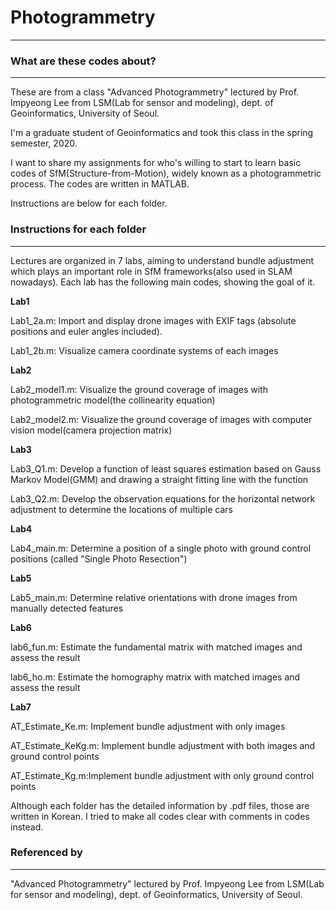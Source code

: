 # Photogrammetry

---

### What are these codes about?

---

These are from a class "Advanced Photogrammetry" lectured by Prof. Impyeong Lee from LSM(Lab for sensor and modeling), dept. of Geoinformatics, University of Seoul.

I'm a graduate student of Geoinformatics and took this class in the spring semester, 2020.

I want to share my assignments for who's willing to start to learn basic codes of SfM(Structure-from-Motion), widely known as a photogrammetric process. The codes are written in MATLAB.

Instructions are below for each folder.

### Instructions for each folder

---

Lectures are organized in 7 labs, aiming to understand bundle adjustment which plays an important role in SfM frameworks(also used in SLAM nowadays). Each lab has the following main codes, showing the goal of it.

**Lab1**

Lab1_2a.m: Import and display drone images with EXIF tags (absolute positions and euler angles included).

Lab1_2b.m: Visualize camera coordinate systems of each images

**Lab2**

Lab2_model1.m: Visualize the ground coverage of images with photogrammetric model(the collinearity equation)

Lab2_model2.m: Visualize the ground coverage of images with computer vision model(camera projection matrix)

**Lab3**

Lab3_Q1.m: Develop a function of least squares estimation based on Gauss Markov Model(GMM) and drawing a straight fitting line with the function

Lab3_Q2.m: Develop the observation equations for the horizontal network adjustment to determine the locations of multiple cars

**Lab4**

Lab4_main.m: Determine a position of a single photo with ground control positions (called "Single Photo Resection")

**Lab5**

Lab5_main.m: Determine relative orientations with drone images from manually detected features

**Lab6**

lab6_fun.m: Estimate the fundamental matrix with matched images and assess the result

lab6_ho.m: Estimate the homography matrix with matched images and assess the result

**Lab7**

AT_Estimate_Ke.m: Implement bundle adjustment with only images

AT_Estimate_KeKg.m: Implement bundle adjustment with both images and ground control points

AT_Estimate_Kg.m:Implement bundle adjustment with only ground control points

Although each folder has the detailed information by .pdf files, those are written in Korean. I tried to make all codes clear with comments in codes instead. 

### Referenced by

---

"Advanced Photogrammetry" lectured by Prof. Impyeong Lee from LSM(Lab for sensor and modeling), dept. of Geoinformatics, University of Seoul.

